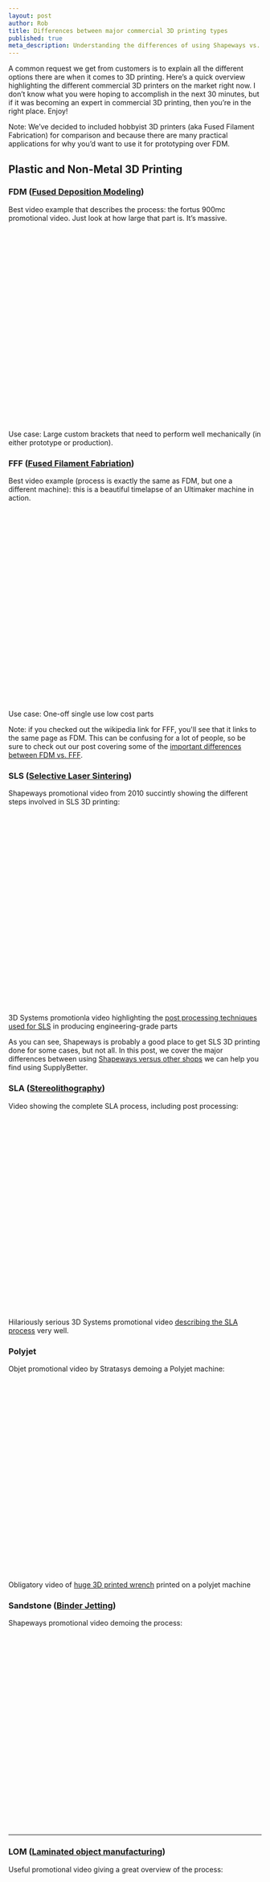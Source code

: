 ```yaml
--- 
layout: post
author: Rob
title: Differences between major commercial 3D printing types
published: true
meta_description: Understanding the differences of using Shapeways vs. SupplyBetter for 3D printing is a great first step for sourcing your next 3D printing prototype.
---
```


A common request we get from customers is to explain all the different options there are when it comes to 3D printing. Here’s a quick overview highlighting the different commercial 3D printers on the market right now. I don’t know what you were hoping to accomplish in the next 30 minutes, but if it was becoming an expert in commercial 3D printing, then you’re in the right place. Enjoy!

Note: We’ve decided to included hobbyist 3D printers (aka Fused Filament Fabrication) for comparison and because there are many practical applications for why you’d want to use it for prototyping over FDM. 

<h2>Plastic and Non-Metal 3D Printing</h2>
<h3><strong>FDM</strong> (<a href="https://en.wikipedia.org/wiki/Fused_deposition_modeling">Fused Deposition Modeling</a>)</h3>
<div>
	<p>Best video example that describes the process: the fortus 900mc promotional video. Just look at how large that part is. It’s massive.</p> 
	<object width="640" height="385"><param name="movie" value="https://www.youtube.com/v/W5h2d7Vyj6s&hl=en_US&start=131&end=184"></param><param name="allowscriptaccess" value="always"></param><embed src="https://www.youtube.com/v/W5h2d7Vyj6s&hl=en_US&start=131&end=184" type="application/x-shockwave-flash" allowscriptaccess="always" width="640" height="385"></embed></object>
	<p>Use case: Large custom brackets that need to perform well mechanically (in either prototype or production).</p>

</div>

<h3><strong>FFF</strong> (<a href="https://en.wikipedia.org/wiki/Fused_deposition_modeling">Fused Filament Fabriation</a>)</h3>
<div>
	<p>Best video example (process is exactly the same as FDM, but one a different machine): this is a beautiful timelapse of an Ultimaker machine in action.</p>
	<object width="640" height="385"><param name="movie" value="https://www.youtube.com/v/9pMjY7AmdBE&hl=en_US"></param><param name="allowscriptaccess" value="always"></param><embed src="https://www.youtube.com/v/9pMjY7AmdBE&hl=en_US" type="application/x-shockwave-flash" allowscriptaccess="always" width="640" height="385"></embed></object>
	<p>Use case: One-off single use low cost parts</p>
	<p>Note: if you checked out the wikipedia link for FFF, you'll see that it links to the same page as FDM. This can be confusing for a lot of people, so be sure to check out our post covering some of the <a href="httpss://www.supplybetter.com/blog/choosing-fff-vs-fdm.html">important differences between FDM vs. FFF</a>.</p>
</div>

<h3><strong>SLS</strong> (<a href="https://en.wikipedia.org/wiki/Selective_laser_sintering">Selective Laser Sintering</a>)</h3>
<div>
	<p>Shapeways promotional video from 2010 succintly showing the different steps involved in SLS 3D printing:</p>
	<object width="640" height="385"><param name="movie" value="https://www.youtube.com/v/aBNGnfoGGfQ&hl=en_US&end=92"></param><param name="allowscriptaccess" value="always"></param><embed src="https://www.youtube.com/v/aBNGnfoGGfQ&hl=en_US&end=92" type="application/x-shockwave-flash" allowscriptaccess="always" width="640" height="385"></embed></object>
	<p>3D Systems promotionla video highlighting the <a href="httpss://www.youtube.com/v/gLxve3ZOmvc&start=117&end=197">post processing techniques used for SLS</a> in producing engineering-grade parts</p>
	<p>As you can see, Shapeways is probably a good place to get SLS 3D printing done for some cases, but not all. In this post, we cover the major differences between using <a href="httpss://www.supplybetter.com/blog/shapeways-vs-supplybetter.html">Shapeways versus other shops</a> we can help you find using SupplyBetter. 
</div>

<h3><strong>SLA</strong> (<a href="https://en.wikipedia.org/wiki/Stereolithography">Stereolithography</a>)</h3>
<div>
	<p>Video showing the complete SLA process, including post processing:</p> 
	<object width="640" height="385"><param name="movie" value="https://www.youtube.com/v/ky87zxNy1oo&hl=en_US&start=35&end=140"></param><param name="allowscriptaccess" value="always"></param><embed src="https://www.youtube.com/v/ky87zxNy1oo&hl=en_US&start=35&end=140" type="application/x-shockwave-flash" allowscriptaccess="always" width="640" height="385"></embed></object>
	<p>Hilariously serious 3D Systems promotional video <a href="https://www.youtube.com/v/iceiNb_1E0I&hl=en_US&start=19">describing the SLA process</a> very well.</p>
</div>

<h3><strong>Polyjet</strong></h3>
<div>
	<p>Objet promotional video by Stratasys demoing a Polyjet machine:</p>
	<object width="640" height="385"><param name="movie" value="https://www.youtube.com/v/67cev_zcXJw&hl=en_US&start=117"></param><param name="allowscriptaccess" value="always"></param><embed src="https://www.youtube.com/v/67cev_zcXJw&hl=en_US&start=117" type="application/x-shockwave-flash" allowscriptaccess="always" width="640" height="385"></embed></object>
	<p>Obligatory video of <a href="httpss://www.youtube.com/watch?v=sC-AHm6dS44#t=61">huge 3D printed wrench</a> printed on a polyjet machine</p>
</div>

<h3><strong>Sandstone</strong> (<a href="https://en.wikipedia.org/wiki/Powder_bed_and_inkjet_head_3D_printing">Binder Jetting</a>)</h3>
<div>
	<p>Shapeways promotional video demoing the process:</p>
	<object width="640" height="385"><param name="movie" value="https://www.youtube.com/v/hHxp9Ail6MY&hl=en_US&start=71&end=120"></param><param name="allowscriptaccess" value="always"></param><embed src="https://www.youtube.com/v/hHxp9Ail6MY&hl=en_US&start=71&end=120" type="application/x-shockwave-flash" allowscriptaccess="always" width="640" height="385"></embed></object>
</div>

---
<h3><strong>LOM</strong> (<a href="https://en.wikipedia.org/wiki/Laminated_object_manufacturing">Laminated object manufacturing</a>)</h3>
<div>
	<p>Useful promotional video giving a great overview of the process:</p>
	<object width="640" height="385"><param name="movie" value="https://www.youtube.com/v/s2h1k0cpgzQ&hl=en_US&start=41&end=109"></param><param name="allowscriptaccess" value="always"></param><embed src="https://www.youtube.com/v/s2h1k0cpgzQ&hl=en_US&start=41&end=109" type="application/x-shockwave-flash" allowscriptaccess="always" width="640" height="385"></embed></object>
</div>

<h2>Metal 3D Printing</h2>
<h3>Binder Jet + Alloy wicking</h3>
<object width="640" height="385"><param name="movie" value="https://www.youtube.com/v/i6Px6RSL9Ac&hl=en_US&start=40&end=285"></param><param name="allowscriptaccess" value="always"></param><embed src="https://www.youtube.com/v/i6Px6RSL9Ac&hl=en_US&start=40&end=285" type="application/x-shockwave-flash" allowscriptaccess="always" width="640" height="385"></embed></object>

<h3>Binder Jet + Sand Casting</h3>
<object width="640" height="385"><param name="movie" value="https://www.youtube.com/v/S6OZXdRoogY&hl=en_US&start=18"></param><param name="allowscriptaccess" value="always"></param><embed src="https://www.youtube.com/v/S6OZXdRoogY&hl=en_US&start=18" type="application/x-shockwave-flash" allowscriptaccess="always" width="640" height="385"></embed></object>

<h3><strong>DMLS</strong> (<a href="https://en.wikipedia.org/wiki/Direct_metal_laser_sintering">Direct Metal Laser Sintering</a>)</h3>
<object width="640" height="385"><param name="movie" value="https://www.youtube.com/v/DW-2xaIDtMk&hl=en_US&start=9"></param><param name="allowscriptaccess" value="always"></param><embed src="https://www.youtube.com/v/DW-2xaIDtMk&hl=en_US&start=9" type="application/x-shockwave-flash" allowscriptaccess="always" width="640" height="385"></embed></object>

<p><strong>More exotic methods:</strong></p>
<h3><strong>EBM</strong> (<a href="https://en.wikipedia.org/wiki/Electron-beam_melting">Electron Beam Melting</a>)</h3>
<object width="640" height="385"><param name="movie" value="https://www.youtube.com/v/E7--ZWPVVdQ&hl=en_US"></param><param name="allowscriptaccess" value="always"></param><embed src="https://www.youtube.com/v/E7--ZWPVVdQ&hl=en_US" type="application/x-shockwave-flash" allowscriptaccess="always" width="640" height="385"></embed></object>

<p>Let’s get crazy:</p>
<h3><strong>EBDM</strong> <a href="https://en.wikipedia.org/wiki/Electron_beam_direct_manufacturing">(Electron Beam Direct Manufacturing</a>)</h3>
<object width="640" height="385"><param name="movie" value="https://www.youtube.com/v/A10XEZvkgbY&hl=en_US&start=49&end=76"></param><param name="allowscriptaccess" value="always"></param><embed src="https://www.youtube.com/v/A10XEZvkgbY&hl=en_US&start=49&end=76" type="application/x-shockwave-flash" allowscriptaccess="always" width="640" height="385"></embed></object>

Cheers,

Rob


Still have questions? Feel free to <a href="https://www.supplybetter.com/orders/questions" target="_blank">submit an RFQ</a> if you would like us to match you with the right suppliers for your project. 

<div class="footer">
    Thank you to [ADD PEOPLE HERE] for reading drafts of this post.  

</div>
